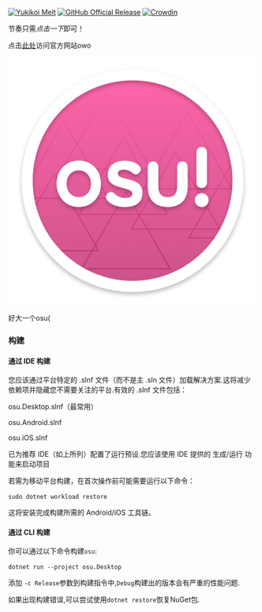 [![Yukikoi Melt](https://images2.imgbox.com/0b/df/66PTpxUz_o.png)](https://t.me/Yukikoi_Melt)
[![GitHub Official Release](https://img.shields.io/github/release/ppy/osu.svg)](https://github.com/ppy/osu/releases/latest)
[![Crowdin](https://d322cqt584bo4o.cloudfront.net/osu-web/localized.svg)](https://crowdin.com/project/osu-web)

节奏只需*点击一下*即可！

点击[此处](https://osu.ppy.sh)访问官方网站owo

<p align="center">
<img width="500" alt="osu! logo" src="assets/lazer.png">
</p>

好大一个osu(


### 构建

#### 通过 IDE 构建

您应该通过平台特定的 .slnf 文件（而不是主 .sln 文件）加载解决方案.这将减少依赖项并隐藏您不需要关注的平台.有效的 .slnf 文件包括：

osu.Desktop.slnf（最常用）

osu.Android.slnf

osu.iOS.slnf

已为推荐 IDE（如上所列）配置了运行预设.您应该使用 IDE 提供的 生成/运行 功能来启动项目

若需为移动平台构建，在首次操作前可能需要运行以下命令：

```shell
sudo dotnet workload restore 
``` 
这将安装完成构建所需的 Android/iOS 工具链。


#### 通过 CLI 构建

你可以通过以下命令构建`osu`:

```shell
dotnet run --project osu.Desktop
```

添加 `-c Release`参数到构建指令中,`Debug`构建出的版本会有严重的性能问题.

如果出现构建错误,可以尝试使用`dotnet restore`恢复NuGet包.
